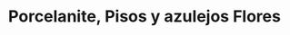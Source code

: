 ---
title: "Porcelanite, Pisos y azulejos Flores"
url: /san-miguel/porcelanite-pisos-y-azulejos-flores/
shop: baldosas
---